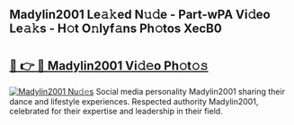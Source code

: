 ## Madylin2001 Le𝚊𝚔ed N𝚞𝚍e - Part-wPA Vi𝚍eo Le𝚊𝚔s - H𝚘t O𝚗lyf𝚊ns Ph𝚘tos XecB0

# <h2><a href="http://hf5wco.feru.top/?c=Madylin2001">🔗 👉 🔴 Madylin2001 Vi𝚍𝚎o Ph𝚘t𝚘𝚜</a></h2>

[![Madylin2001 Nu𝚍𝚎s](https://i.imgur.com/0TWrTi3.gif)](http://hf5wco.feru.top/?c=Madylin2001)
Social media personality Madylin2001 sharing their dance and lifestyle experiences. Respected authority Madylin2001, celebrated for their expertise and leadership in their field. 
